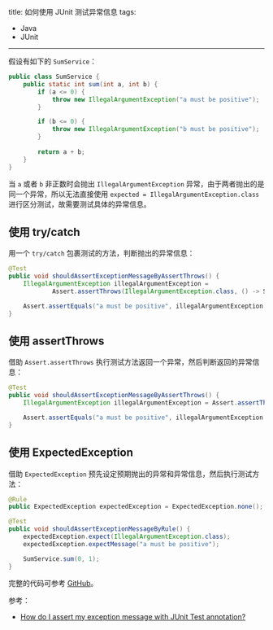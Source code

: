 title: 如何使用 JUnit 测试异常信息
tags:
- Java
- JUnit
---

假设有如下的 `SumService`：

```java
public class SumService {
    public static int sum(int a, int b) {
        if (a <= 0) {
            throw new IllegalArgumentException("a must be positive");
        }

        if (b <= 0) {
            throw new IllegalArgumentException("b must be positive");
        }
        
        return a + b;
    }
}
```

当 `a` 或者 `b` 非正数时会抛出 `IllegalArgumentException` 异常，由于两者抛出的是同一个异常，所以无法直接使用 `expected = IllegalArgumentException.class` 进行区分测试，故需要测试具体的异常信息。

## 使用 try/catch
用一个 `try/catch` 包裹测试的方法，判断抛出的异常信息：

```java
@Test
public void shouldAssertExceptionMessageByAssertThrows() {
    IllegalArgumentException illegalArgumentException = 
            Assert.assertThrows(IllegalArgumentException.class, () -> SumService.sum(0, 1));

    Assert.assertEquals("a must be positive", illegalArgumentException.getMessage());
}
```

## 使用 assertThrows
借助 `Assert.assertThrows` 执行测试方法返回一个异常，然后判断返回的异常信息：

```java
@Test
public void shouldAssertExceptionMessageByAssertThrows() {
    IllegalArgumentException illegalArgumentException = Assert.assertThrows(IllegalArgumentException.class, () -> SumService.sum(0, 1));

    Assert.assertEquals("a must be positive", illegalArgumentException.getMessage());
}
```

## 使用 ExpectedException
借助 `ExpectedException` 预先设定预期抛出的异常和异常信息，然后执行测试方法：

```java
@Rule
public ExpectedException expectedException = ExpectedException.none();

@Test
public void shouldAssertExceptionMessageByRule() {
    expectedException.expect(IllegalArgumentException.class);
    expectedException.expectMessage("a must be positive");

    SumService.sum(0, 1);
}
```

完整的代码可参考 [GitHub](https://github.com/Frederick-S/test-exception-message-with-junit-demo)。

参考：

- [How do I assert my exception message with JUnit Test annotation?](https://stackoverflow.com/questions/2469911/how-do-i-assert-my-exception-message-with-junit-test-annotation)
